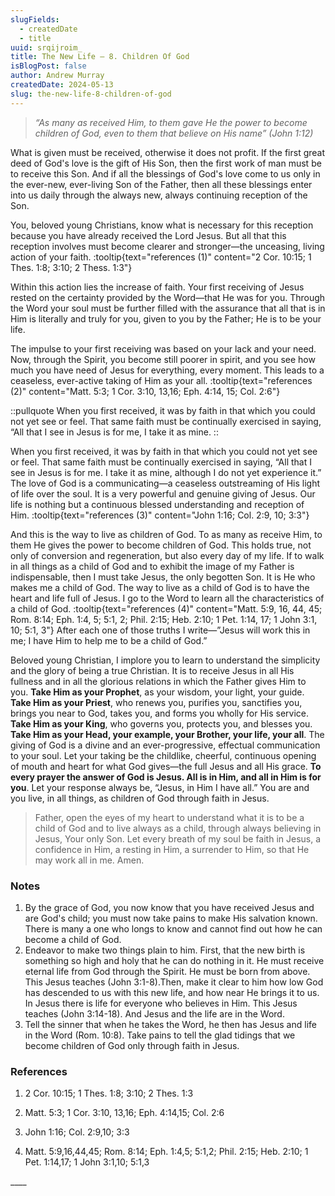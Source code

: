 ```yaml
---
slugFields:
  - createdDate
  - title
uuid: srqijroim_
title: The New Life – 8. Children Of God
isBlogPost: false
author: Andrew Murray
createdDate: 2024-05-13
slug: the-new-life-8-children-of-god
---
```

> *“As many as received Him, to them gave He the power to become children of God, even to them that believe on His name” (John 1:12)*

What is given must be received, otherwise it does not profit. If the first great deed of God's love is the gift of His Son, then the first work of man must be to receive this Son. And if all the blessings of God's love come to us only in the ever-new, ever-living Son of the Father, then all these blessings enter into us daily through the always new, always continuing reception of the Son.

You, beloved young Christians, know what is necessary for this reception because you have already received the Lord Jesus. But all that this reception involves must become clearer and stronger—the unceasing, living action of your faith. :tooltip{text="references (1)" content="2 Cor. 10:15; 1 Thes. 1:8; 3:10; 2 Thess. 1:3"}

Within this action lies the increase of faith. Your first receiving of Jesus rested on the certainty provided by the Word—that He was for you. Through the Word your soul must be further filled with the assurance that all that is in Him is literally and truly for you, given to you by the Father; He is to be your life.

The impulse to your first receiving was based on your lack and your need. Now, through the Spirit, you become still poorer in spirit, and you see how much you have need of Jesus for everything, every moment. This leads to a ceaseless, ever-active taking of Him as your all. :tooltip{text="references (2)" content="Matt. 5:3; 1 Cor. 3:10, 13,16; Eph. 4:14, 15; Col. 2:6"}

::pullquote
When you first received, it was by faith in that which you could not yet see or feel. That same faith must be continually exercised in saying, “All that I see in Jesus is for me, I take it as mine.
::

When you first received, it was by faith in that which you could not yet see or feel. That same faith must be continually exercised in saying, “All that I see in Jesus is for me. I take it as mine, although I do not yet experience it.” The love of God is a communicating—a ceaseless outstreaming of His light of life over the soul. It is a very powerful and genuine giving of Jesus. Our life is nothing but a continuous blessed understanding and reception of Him. :tooltip{text="references (3)" content="John 1:16; Col. 2:9, 10; 3:3"}

And this is the way to live as children of God. To as many as receive Him, to them He gives the power to become children of God. This holds true, not only of conversion and regeneration, but also every day of my life. If to walk in all things as a child of God and to exhibit the image of my Father is indispensable, then I must take Jesus, the only begotten Son. It is He who makes me a child of God. The way to live as a child of God is to have the heart and life full of Jesus. I go to the Word to learn all the characteristics of a child of God. :tooltip{text="references (4)" content="Matt. 5:9, 16, 44, 45; Rom. 8:14; Eph. 1:4, 5; 5:1, 2; Phil. 2:15; Heb. 2:10; 1 Pet. 1:14, 17; 1 John 3:1, 10; 5:1, 3"} After each one of those truths I write—”Jesus will work this in me; I have Him to help me to be a child of God.”

Beloved young Christian, I implore you to learn to understand the simplicity and the glory of being a true Christian. It is to receive Jesus in all His fullness and in all the glorious relations in which the Father gives Him to you. **Take Him as your Prophet**, as your wisdom, your light, your guide. **Take Him as your Priest**, who renews you, purifies you, sanctifies you, brings you near to God, takes you, and forms you wholly for His service. **Take Him as your King**, who governs you, protects you, and blesses you. **Take Him as your Head, your example, your Brother, your life, your all**. The giving of God is a divine and an ever-progressive, effectual communication to your soul. Let your taking be the childlike, cheerful, continuous opening of mouth and heart for what God gives—the full Jesus and all His grace. **To every prayer the answer of God is Jesus. All is in Him, and all in Him is for you**. Let your response always be, “Jesus, in Him I have all.” You are and you live, in all things, as children of God through faith in Jesus.

> Father, open the eyes of my heart to understand what it is to be a child of God and to live always as a child, through always believing in Jesus, Your only Son. Let every breath of my soul be faith in Jesus, a confidence in Him, a resting in Him, a surrender to Him, so that He may work all in me. Amen.

### Notes

1. By the grace of God, you now know that you have received Jesus and are God's child; you must now take pains to make His salvation known. There is many a one who longs to know and cannot find out how he can become a child of God.
2. Endeavor to make two things plain to him. First, that the new birth is something so high and holy that he can do nothing in it. He must receive eternal life from God through the Spirit. He must be born from above. This Jesus teaches (John 3:1-8).Then, make it clear to him how low God has descended to us with this new life, and how near He brings it to us. In Jesus there is life for everyone who believes in Him. This Jesus teaches (John 3:14-18). And Jesus and the life are in the Word.
3. Tell the sinner that when he takes the Word, he then has Jesus and life in the Word (Rom. 10:8). Take pains to tell the glad tidings that we become children of God only through faith in Jesus.

###  

### References

1) 2 Cor. 10:15; 1 Thes. 1:8; 3:10; 2 Thes. 1:3

2) Matt. 5:3; 1 Cor. 3:10, 13,16; Eph. 4:14,15; Col. 2:6

3) John 1:16; Col. 2:9,10; 3:3

4) Matt. 5:9,16,44,45; Rom. 8:14; Eph. 1:4,5; 5:1,2; Phil. 2:15; Heb. 2:10; 1 Pet. 1:14,17; 1 John 3:1,10; 5:1,3

\_\_\_\_
